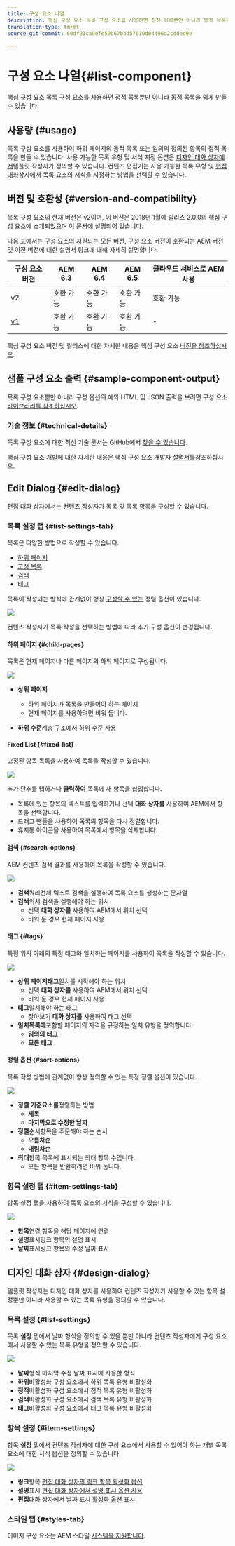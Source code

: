 ```yaml
---
title: 구성 요소 나열
description: 핵심 구성 요소 목록 구성 요소를 사용하면 정적 목록뿐만 아니라 동적 목록을 쉽게 만들 수 있습니다.
translation-type: tm+mt
source-git-commit: 60df01ca9efe59b67bad57610d04496a2cdded9e

---
```



# 구성 요소 나열{#list-component}

핵심 구성 요소 목록 구성 요소를 사용하면 정적 목록뿐만 아니라 동적 목록을 쉽게 만들 수 있습니다.

## 사용량 {#usage}

목록 구성 요소를 사용하여 하위 페이지의 동적 목록 또는 임의의 정의된 항목의 정적 목록을 만들 수 있습니다. 사용 가능한 목록 유형 및 서식 지정 옵션은 [디자인 대화 상자에서](#design-dialog)템플릿 작성자가 정의할 수 있습니다. 컨텐츠 편집기는 사용 가능한 목록 유형 및 [편집 대화](#edit-dialog)상자에서 목록 요소의 서식을 지정하는 방법을 선택할 수 있습니다.

## 버전 및 호환성 {#version-and-compatibility}

목록 구성 요소의 현재 버전은 v2이며, 이 버전은 2018년 1월에 릴리스 2.0.0의 핵심 구성 요소에 소개되었으며 이 문서에 설명되어 있습니다.

다음 표에서는 구성 요소의 지원되는 모든 버전, 구성 요소 버전이 호환되는 AEM 버전 및 이전 버전에 대한 설명서 링크에 대해 자세히 설명합니다.

| 구성 요소 버전 | AEM 6.3 | AEM 6.4 | AEM 6.5 | 클라우드 서비스로 AEM 사용 |
|--- |--- |--- |--- |---|
| v2 | 호환 가능 | 호환 가능 | 호환 가능 | 호환 가능 |
| [v1](list-v1.md) | 호환 가능 | 호환 가능 | 호환 가능 | - |

핵심 구성 요소 버전 및 릴리스에 대한 자세한 내용은 핵심 구성 요소 [버전을 참조하십시오](versions.md).

## 샘플 구성 요소 출력 {#sample-component-output}

목록 구성 요소뿐만 아니라 구성 옵션의 예와 HTML 및 JSON 출력을 보려면 구성 요소 [라이브러리를 참조하십시오](https://adobe.com/go/aem_cmp_library_list).

### 기술 정보 {#technical-details}

목록 구성 요소에 대한 최신 기술 문서는 GitHub에서 [찾을 수 있습니다](https://adobe.com/go/aem_cmp_tech_list_v2).

핵심 구성 요소 개발에 대한 자세한 내용은 핵심 구성 요소 개발자 [설명서를](developing.md)참조하십시오.

## Edit Dialog {#edit-dialog}

편집 대화 상자에서는 컨텐츠 작성자가 목록 및 목록 항목을 구성할 수 있습니다.

### 목록 설정 탭 {#list-settings-tab}

목록은 다양한 방법으로 작성할 수 있습니다.

* [하위 페이지](#child-pages)
* [고정 목록](#fixed-list)
* [검색](#search-options)
* [태그](#tags)

목록이 작성되는 방식에 관계없이 항상 [구성할 수 있는](#sort-options) 정렬 옵션이 있습니다.

![](assets/chlimage_1-38.png)

컨텐츠 작성자가 목록 작성을 선택하는 방법에 따라 추가 구성 옵션이 변경됩니다.

#### 하위 페이지 {#child-pages}

목록은 현재 페이지나 다른 페이지의 하위 페이지로 구성됩니다.

![](assets/chlimage_1-39.png)

* **상위 페이지**
   * 하위 페이지가 목록을 만들어야 하는 페이지
   * 현재 페이지를 사용하려면 비워 둡니다.

* **하위 수준**&#x200B;계층 구조에서 하위 수준 사용

#### Fixed List {#fixed-list}

고정된 항목 목록을 사용하여 목록을 작성할 수 있습니다.

![](assets/chlimage_1-40.png)

추가 단추를 탭하거나 **클릭하여** 목록에 새 항목을 삽입합니다.

* 목록에 있는 항목의 텍스트를 입력하거나 선택 **대화 상자를** 사용하여 AEM에서 항목을 선택합니다.
* 드래그 핸들을 사용하여 목록의 항목을 다시 정렬합니다.
* 휴지통 아이콘을 사용하여 목록에서 항목을 삭제합니다.

#### 검색 {#search-options}

AEM 컨텐츠 검색 결과를 사용하여 목록을 작성할 수 있습니다.

![](assets/chlimage_1-41.png)

* **검색**&#x200B;쿼리전체 텍스트 검색을 실행하여 목록 요소를 생성하는 문자열
* **검색**&#x200B;위치 검색을 실행해야 하는 위치
   * 선택 **대화 상자를** 사용하여 AEM에서 위치 선택
   * 비워 둔 경우 현재 페이지 사용

#### 태그 {#tags}

특정 위치 아래의 특정 태그와 일치하는 페이지를 사용하여 목록을 작성할 수 있습니다.

![](assets/chlimage_1-42.png)

* **상위 페이지태그**&#x200B;일치를 시작해야 하는 위치
   * 선택 **대화 상자를** 사용하여 AEM에서 위치 선택
   * 비워 둔 경우 현재 페이지 사용
* **태그**&#x200B;일치해야 하는 태그
   * 찾아보기 **대화 상자를** 사용하여 태그 선택
* **일치목록에**&#x200B;포함할 페이지의 자격을 규정하는 일치 유형을 정의합니다.
   * **임의의 태그**
   * **모든 태그**

#### 정렬 옵션 {#sort-options}

목록 작성 방법에 관계없이 항상 정의할 수 있는 특정 정렬 옵션이 있습니다.

![](assets/chlimage_1-43.png)

* **정렬 기준요소를**&#x200B;정렬하는 방법
   * **제목**
   * **마지막으로 수정한 날짜**
* **정렬**&#x200B;순서항목을 주문해야 하는 순서
   * **오름차순**
   * **내림차순**
* **최대**&#x200B;항목 목록에 표시되는 최대 항목 수입니다.
   * 모든 항목을 반환하려면 비워 둡니다.

### 항목 설정 탭 {#item-settings-tab}

항목 설정 탭을 사용하여 목록 요소의 서식을 구성할 수 있습니다.

![](assets/chlimage_1-44.png)

* **항목**&#x200B;연결 항목을 해당 페이지에 연결
* **설명**&#x200B;표시링크 항목의 설명 표시
* **날짜**&#x200B;표시링크 항목의 수정 날짜 표시

## 디자인 대화 상자 {#design-dialog}

템플릿 작성자는 디자인 대화 상자를 사용하여 컨텐츠 작성자가 사용할 수 있는 항목 설정뿐만 아니라 사용할 수 있는 목록 유형을 정의할 수 있습니다.

### 목록 설정 {#list-settings}

목록 **설정** 탭에서 날짜 형식을 정의할 수 있을 뿐만 아니라 컨텐츠 작성자에게 구성 요소에서 사용할 수 있는 목록 유형을 정의할 수 있습니다.

![](assets/chlimage_1-45.png)

* **날짜**&#x200B;형식 마지막 수정 날짜 표시에 사용할 형식
* **하위**&#x200B;비활성화 구성 요소에서 하위 목록 유형 비활성화
* **정적**&#x200B;비활성화 구성 요소에서 정적 목록 유형 비활성화
* **검색**&#x200B;비활성화 구성 요소에서 검색 목록 유형 비활성화
* **태그**&#x200B;비활성화 구성 요소에서 태그 목록 유형 비활성화

### 항목 설정 {#item-settings}

항목 **설정** 탭에서 컨텐츠 작성자에 대한 구성 요소에서 사용할 수 있어야 하는 개별 목록 요소에 대한 서식 옵션을 정의할 수 있습니다.

![](assets/chlimage_1-46.png)

* **링크**&#x200B;항목 [편집 대화 상자의 링크 항목 활성화 옵션](#edit-dialog)
* **설명**&#x200B;표시 [편집 대화 상자에서 설명 표시 옵션 사용](#edit-dialog)
* **편집**&#x200B;대화 상자에서 날짜 표시 [활성화 옵션 표시](#edit-dialog)

### 스타일 탭 {#styles-tab}

이미지 구성 요소는 AEM 스타일 [시스템을 지원합니다](authoring.md#component-styling).
